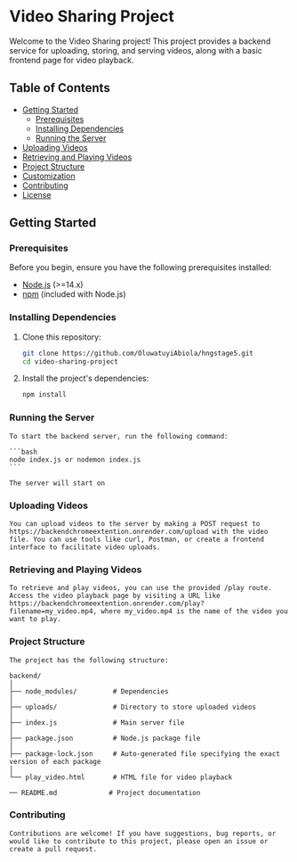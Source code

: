 # Video Sharing Project

Welcome to the Video Sharing project! This project provides a backend service for uploading, storing, and serving videos, along with a basic frontend page for video playback.

## Table of Contents

- [Getting Started](#getting-started)
  - [Prerequisites](#prerequisites)
  - [Installing Dependencies](#installing-dependencies)
  - [Running the Server](#running-the-server)
- [Uploading Videos](#uploading-videos)
- [Retrieving and Playing Videos](#retrieving-and-playing-videos)
- [Project Structure](#project-structure)
- [Customization](#customization)
- [Contributing](#contributing)
- [License](#license)

## Getting Started

### Prerequisites

Before you begin, ensure you have the following prerequisites installed:

- [Node.js](https://nodejs.org/) (>=14.x)
- [npm](https://www.npmjs.com/) (included with Node.js)

### Installing Dependencies

1. Clone this repository:

   ```bash
   git clone https://github.com/OluwatuyiAbiola/hngstage5.git
   cd video-sharing-project

2. Install the project's dependencies:

    ```bash
    npm install
    ```

### Running the Server

    To start the backend server, run the following command:

    ```bash
    node index.js or nodemon index.js
    ```

    The server will start on

### Uploading Videos

    You can upload videos to the server by making a POST request to https://backendchromeextention.onrender.com/upload with the video file. You can use tools like curl, Postman, or create a frontend interface to facilitate video uploads.

### Retrieving and Playing Videos

    To retrieve and play videos, you can use the provided /play route. Access the video playback page by visiting a URL like https://backendchromeextention.onrender.com/play?filename=my_video.mp4, where my_video.mp4 is the name of the video you want to play.

### Project Structure

    The project has the following structure:

    backend/
    │
    ├── node_modules/         # Dependencies
    │
    ├── uploads/              # Directory to store uploaded videos
    │
    ├── index.js              # Main server file
    │
    ├── package.json          # Node.js package file
    │
    ├── package-lock.json     # Auto-generated file specifying the exact version of each package
    │
    └── play_video.html       # HTML file for video playback
    
    ── README.md             # Project documentation
    


### Contributing

    Contributions are welcome! If you have suggestions, bug reports, or would like to contribute to this project, please open an issue or create a pull request.